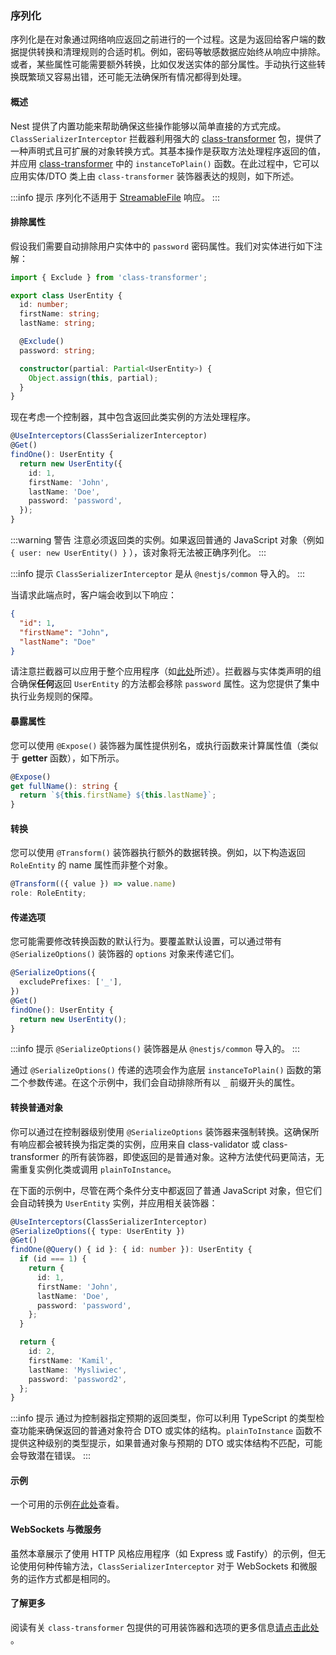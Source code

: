### 序列化

序列化是在对象通过网络响应返回之前进行的一个过程。这是为返回给客户端的数据提供转换和清理规则的合适时机。例如，密码等敏感数据应始终从响应中排除。或者，某些属性可能需要额外转换，比如仅发送实体的部分属性。手动执行这些转换既繁琐又容易出错，还可能无法确保所有情况都得到处理。

#### 概述

Nest 提供了内置功能来帮助确保这些操作能够以简单直接的方式完成。`ClassSerializerInterceptor` 拦截器利用强大的 [class-transformer](https://github.com/typestack/class-transformer) 包，提供了一种声明式且可扩展的对象转换方式。其基本操作是获取方法处理程序返回的值，并应用 [class-transformer](https://github.com/typestack/class-transformer) 中的 `instanceToPlain()` 函数。在此过程中，它可以应用实体/DTO 类上由 `class-transformer` 装饰器表达的规则，如下所述。

:::info 提示
序列化不适用于 [StreamableFile](./streaming-files) 响应。
:::

#### 排除属性

假设我们需要自动排除用户实体中的 `password` 密码属性。我们对实体进行如下注解：

```typescript
import { Exclude } from 'class-transformer';

export class UserEntity {
  id: number;
  firstName: string;
  lastName: string;

  @Exclude()
  password: string;

  constructor(partial: Partial<UserEntity>) {
    Object.assign(this, partial);
  }
}
```

现在考虑一个控制器，其中包含返回此类实例的方法处理程序。

```typescript
@UseInterceptors(ClassSerializerInterceptor)
@Get()
findOne(): UserEntity {
  return new UserEntity({
    id: 1,
    firstName: 'John',
    lastName: 'Doe',
    password: 'password',
  });
}
```

:::warning 警告
注意必须返回类的实例。如果返回普通的 JavaScript 对象（例如 `{ user: new UserEntity() }` ），该对象将无法被正确序列化。
:::



:::info 提示
`ClassSerializerInterceptor` 是从 `@nestjs/common` 导入的。
:::

当请求此端点时，客户端会收到以下响应：

```json
{
  "id": 1,
  "firstName": "John",
  "lastName": "Doe"
}
```

请注意拦截器可以应用于整个应用程序（如[此处](../overview/interceptors#绑定拦截器)所述）。拦截器与实体类声明的组合确保**任何**返回 `UserEntity` 的方法都会移除 `password` 属性。这为您提供了集中执行业务规则的保障。

#### 暴露属性

您可以使用 `@Expose()` 装饰器为属性提供别名，或执行函数来计算属性值（类似于 **getter** 函数），如下所示。

```typescript
@Expose()
get fullName(): string {
  return `${this.firstName} ${this.lastName}`;
}
```

#### 转换

您可以使用 `@Transform()` 装饰器执行额外的数据转换。例如，以下构造返回 `RoleEntity` 的 name 属性而非整个对象。

```typescript
@Transform(({ value }) => value.name)
role: RoleEntity;
```

#### 传递选项

您可能需要修改转换函数的默认行为。要覆盖默认设置，可以通过带有 `@SerializeOptions()` 装饰器的 `options` 对象来传递它们。

```typescript
@SerializeOptions({
  excludePrefixes: ['_'],
})
@Get()
findOne(): UserEntity {
  return new UserEntity();
}
```

:::info 提示
`@SerializeOptions()` 装饰器是从 `@nestjs/common` 导入的。
:::

通过 `@SerializeOptions()` 传递的选项会作为底层 `instanceToPlain()` 函数的第二个参数传递。在这个示例中，我们会自动排除所有以 `_` 前缀开头的属性。

#### 转换普通对象

你可以通过在控制器级别使用 `@SerializeOptions` 装饰器来强制转换。这确保所有响应都会被转换为指定类的实例，应用来自 class-validator 或 class-transformer 的所有装饰器，即使返回的是普通对象。这种方法使代码更简洁，无需重复实例化类或调用 `plainToInstance`。

在下面的示例中，尽管在两个条件分支中都返回了普通 JavaScript 对象，但它们会自动转换为 `UserEntity` 实例，并应用相关装饰器：

```typescript
@UseInterceptors(ClassSerializerInterceptor)
@SerializeOptions({ type: UserEntity })
@Get()
findOne(@Query() { id }: { id: number }): UserEntity {
  if (id === 1) {
    return {
      id: 1,
      firstName: 'John',
      lastName: 'Doe',
      password: 'password',
    };
  }

  return {
    id: 2,
    firstName: 'Kamil',
    lastName: 'Mysliwiec',
    password: 'password2',
  };
}
```

:::info 提示
通过为控制器指定预期的返回类型，你可以利用 TypeScript 的类型检查功能来确保返回的普通对象符合 DTO 或实体的结构。`plainToInstance` 函数不提供这种级别的类型提示，如果普通对象与预期的 DTO 或实体结构不匹配，可能会导致潜在错误。
:::

#### 示例

一个可用的示例[在此处](https://github.com/nestjs/nest/tree/master/sample/21-serializer)查看。

#### WebSockets 与微服务

虽然本章展示了使用 HTTP 风格应用程序（如 Express 或 Fastify）的示例，但无论使用何种传输方法，`ClassSerializerInterceptor` 对于 WebSockets 和微服务的运作方式都是相同的。

#### 了解更多

阅读有关 `class-transformer` 包提供的可用装饰器和选项的更多信息[请点击此处](https://github.com/typestack/class-transformer) 。
